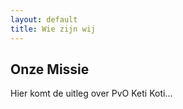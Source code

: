 ```yaml
---
layout: default
title: Wie zijn wij
---
```

<h2>Onze Missie</h2>
<p>Hier komt de uitleg over PvO Keti Koti...</p>